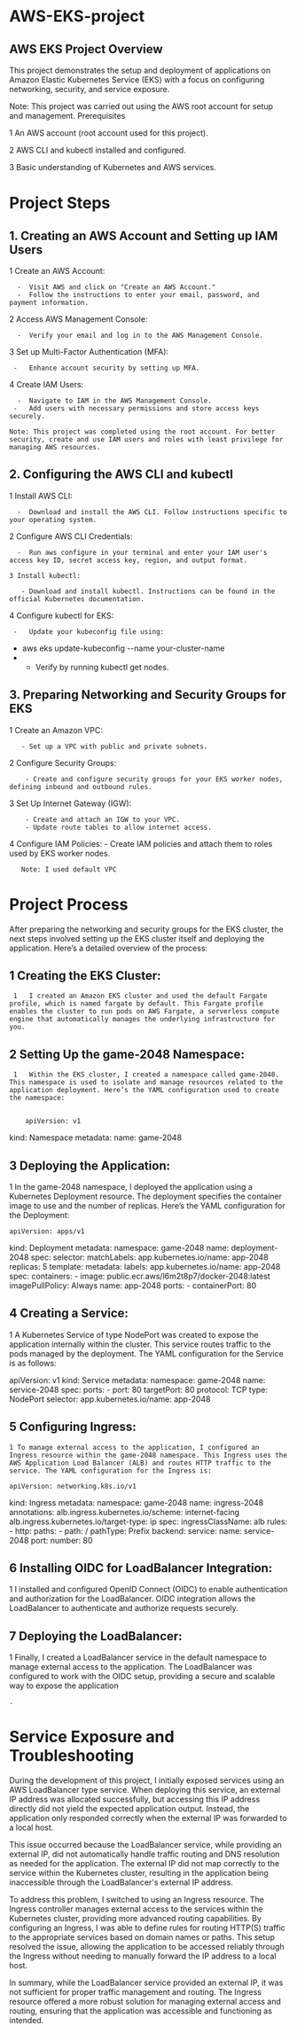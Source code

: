 # AWS-EKS-project
## AWS EKS Project Overview

This project demonstrates the setup and deployment of applications on Amazon Elastic Kubernetes Service (EKS) with a focus on configuring networking, security, and service exposure. 

Note: This project was carried out using the AWS root account for setup and management.
Prerequisites

   1 An AWS account (root account used for this project).
   
   2 AWS CLI and kubectl installed and configured.
   
   3 Basic understanding of Kubernetes and AWS services.

# Project Steps
## 1. Creating an AWS Account and Setting up IAM Users

   1 Create an AWS Account:
   
      -  Visit AWS and click on "Create an AWS Account."
      -  Follow the instructions to enter your email, password, and payment information.

   2 Access AWS Management Console:
   
      -  Verify your email and log in to the AWS Management Console.

   3 Set up Multi-Factor Authentication (MFA):
   
     -   Enhance account security by setting up MFA.

   4 Create IAM Users:
   
      -  Navigate to IAM in the AWS Management Console.
     -   Add users with necessary permissions and store access keys securely.

    Note: This project was completed using the root account. For better security, create and use IAM users and roles with least privilege for managing AWS resources.

## 2. Configuring the AWS CLI and kubectl

   1 Install AWS CLI:
   
      -  Download and install the AWS CLI. Follow instructions specific to your operating system.

   2 Configure AWS CLI Credentials:
   
      -  Run aws configure in your terminal and enter your IAM user's access key ID, secret access key, region, and output format.

    3 Install kubectl:
    
       - Download and install kubectl. Instructions can be found in the official Kubernetes documentation.

   4 Configure kubectl for EKS:
   
     -   Update your kubeconfig file using:
     
  - aws eks update-kubeconfig --name your-cluster-name
  - 
      -  Verify by running kubectl get nodes.

## 3. Preparing Networking and Security Groups for EKS

 1   Create an Amazon VPC:
 
       - Set up a VPC with public and private subnets.

  2  Configure Security Groups:
  
        - Create and configure security groups for your EKS worker nodes, defining inbound and outbound rules.

  3  Set Up Internet Gateway (IGW):
  
        - Create and attach an IGW to your VPC.
        - Update route tables to allow internet access.

   4 Configure IAM Policies:
       - Create IAM policies and attach them to roles used by EKS worker nodes.

       Note: I used default VPC



# Project Process

After preparing the networking and security groups for the EKS cluster, the next steps involved setting up the EKS cluster itself and deploying the application. Here’s a detailed overview of the process:

  ## 1 Creating the EKS Cluster:
    
     1   I created an Amazon EKS cluster and used the default Fargate profile, which is named fargate by default. This Fargate profile enables the cluster to run pods on AWS Fargate, a serverless compute engine that automatically manages the underlying infrastructure for you.

   ## 2 Setting Up the game-2048 Namespace:
   
     1   Within the EKS cluster, I created a namespace called game-2048. This namespace is used to isolate and manage resources related to the application deployment. Here’s the YAML configuration used to create the namespace:


        apiVersion: v1
kind: Namespace
metadata:
  name: game-2048
  
## 3 Deploying the Application:

   1  In the game-2048 namespace, I deployed the application using a Kubernetes Deployment resource. The deployment specifies the container image to use and the number of replicas. Here’s the YAML configuration for the Deployment:



    apiVersion: apps/v1
kind: Deployment
metadata:
  namespace: game-2048
  name: deployment-2048
spec:
  selector:
    matchLabels:
      app.kubernetes.io/name: app-2048
  replicas: 5
  template:
    metadata:
      labels:
        app.kubernetes.io/name: app-2048
    spec:
      containers:
      - image: public.ecr.aws/l6m2t8p7/docker-2048:latest
        imagePullPolicy: Always
        name: app-2048
        ports:
        - containerPort: 80

##  4 Creating a Service:

  1  A Kubernetes Service of type NodePort was created to expose the application internally within the cluster. This service routes traffic to the pods managed by the deployment. The YAML configuration for the Service is as follows:

apiVersion: v1
kind: Service
metadata:
  namespace: game-2048
  name: service-2048
spec:
  ports:
    - port: 80
      targetPort: 80
      protocol: TCP
  type: NodePort
  selector:
    app.kubernetes.io/name: app-2048


## 5 Configuring Ingress:

    1 To manage external access to the application, I configured an Ingress resource within the game-2048 namespace. This Ingress uses the AWS Application Load Balancer (ALB) and routes HTTP traffic to the service. The YAML configuration for the Ingress is:

    apiVersion: networking.k8s.io/v1
kind: Ingress
metadata:
  namespace: game-2048
  name: ingress-2048
  annotations:
    alb.ingress.kubernetes.io/scheme: internet-facing
    alb.ingress.kubernetes.io/target-type: ip
spec:
  ingressClassName: alb
  rules:
    - http:
        paths:
        - path: /
          pathType: Prefix
          backend:
            service:
              name: service-2048
              port:
                number: 80


## 6 Installing OIDC for LoadBalancer Integration:

   1  I installed and configured OpenID Connect (OIDC) to enable authentication and authorization for the LoadBalancer. OIDC integration allows the LoadBalancer to authenticate and authorize requests securely.


## 7 Deploying the LoadBalancer:

   1 Finally, I created a LoadBalancer service in the default namespace to manage external access to the application. The LoadBalancer was configured to work with the OIDC setup, providing a secure and scalable way to expose the application
    
    .

  # Service Exposure and Troubleshooting

During the development of this project, I initially exposed services using an AWS LoadBalancer type service. When deploying this service, an external IP address was allocated successfully, but accessing this IP address directly did not yield the expected application output. Instead, the application only responded correctly when the external IP was forwarded to a local host.

This issue occurred because the LoadBalancer service, while providing an external IP, did not automatically handle traffic routing and DNS resolution as needed for the application. The external IP did not map correctly to the service within the Kubernetes cluster, resulting in the application being inaccessible through the LoadBalancer's external IP address.

To address this problem, I switched to using an Ingress resource. The Ingress controller manages external access to the services within the Kubernetes cluster, providing more advanced routing capabilities. By configuring an Ingress, I was able to define rules for routing HTTP(S) traffic to the appropriate services based on domain names or paths. This setup resolved the issue, allowing the application to be accessed reliably through the Ingress without needing to manually forward the IP address to a local host.

In summary, while the LoadBalancer service provided an external IP, it was not sufficient for proper traffic management and routing. The Ingress resource offered a more robust solution for managing external access and routing, ensuring that the application was accessible and functioning as intended.
